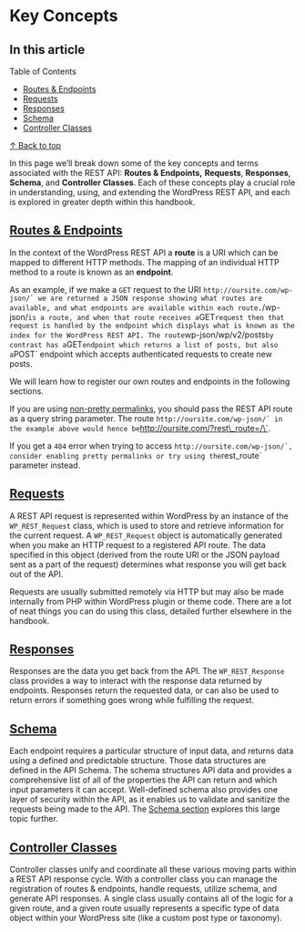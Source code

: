 # Key Concepts

## In this article

Table of Contents

- [Routes & Endpoints](https://developer.wordpress.org/rest-api/key-concepts/#routes-endpoints)
- [Requests](https://developer.wordpress.org/rest-api/key-concepts/#requests)
- [Responses](https://developer.wordpress.org/rest-api/key-concepts/#responses)
- [Schema](https://developer.wordpress.org/rest-api/key-concepts/#schema)
- [Controller Classes](https://developer.wordpress.org/rest-api/key-concepts/#controller-classes)

[↑︎ Back to top](https://developer.wordpress.org/rest-api/key-concepts/#wp--skip-link--target)

In this page we’ll break down some of the key concepts and terms associated with the REST API: **Routes & Endpoints,** **Requests**, **Responses**, **Schema**, and **Controller Classes**. Each of these concepts play a crucial role in understanding, using, and extending the WordPress REST API, and each is explored in greater depth within this handbook.

## [Routes & Endpoints](https://developer.wordpress.org/rest-api/key-concepts/#routes-endpoints)

In the context of the WordPress REST API a **route** is a URI which can be mapped to different HTTP methods. The mapping of an individual HTTP method to a route is known as an **endpoint**.

As an example, if we make a `GET` request to the URI ``http://oursite.com/wp-json/` we are returned a JSON response showing what routes are available, and what endpoints are available within each route.``/wp-json/`is a route, and when that route receives a`GET`request then that request is handled by the endpoint which displays what is known as the index for the WordPress REST API. The route`wp-json/wp/v2/posts`by contrast has a`GET`endpoint which returns a list of posts, but also a`POST\` endpoint which accepts authenticated requests to create new posts.

We will learn how to register our own routes and endpoints in the following sections.

If you are using [non-pretty permalinks](https://wordpress.org/support/article/using-permalinks/), you should pass the REST API route as a query string parameter. The route ``http://oursite.com/wp-json/` in the example above would hence be``http://oursite.com/?rest\_route=/\`.

If you get a `404` error when trying to access ``http://oursite.com/wp-json/`, consider enabling pretty permalinks or try using the``rest\_route\` parameter instead.

## [Requests](https://developer.wordpress.org/rest-api/key-concepts/#requests)

A REST API request is represented within WordPress by an instance of the `WP_REST_Request` class, which is used to store and retrieve information for the current request. A `WP_REST_Request` object is automatically generated when you make an HTTP request to a registered API route. The data specified in this object (derived from the route URI or the JSON payload sent as a part of the request) determines what response you will get back out of the API.

Requests are usually submitted remotely via HTTP but may also be made internally from PHP within WordPress plugin or theme code. There are a lot of neat things you can do using this class, detailed further elsewhere in the handbook.

## [Responses](https://developer.wordpress.org/rest-api/key-concepts/#responses)

Responses are the data you get back from the API. The `WP_REST_Response` class provides a way to interact with the response data returned by endpoints. Responses return the requested data, or can also be used to return errors if something goes wrong while fulfilling the request.

## [Schema](https://developer.wordpress.org/rest-api/key-concepts/#schema)

Each endpoint requires a particular structure of input data, and returns data using a defined and predictable structure. Those data structures are defined in the API Schema. The schema structures API data and provides a comprehensive list of all of the properties the API can return and which input parameters it can accept. Well-defined schema also provides one layer of security within the API, as it enables us to validate and sanitize the requests being made to the API. The [Schema section](https://developer.wordpress.org/rest-api/extending-the-rest-api/schema/) explores this large topic further.

## [Controller Classes](https://developer.wordpress.org/rest-api/key-concepts/#controller-classes)

Controller classes unify and coordinate all these various moving parts within a REST API response cycle. With a controller class you can manage the registration of routes & endpoints, handle requests, utilize schema, and generate API responses. A single class usually contains all of the logic for a given route, and a given route usually represents a specific type of data object within your WordPress site (like a custom post type or taxonomy).